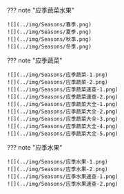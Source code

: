 
??? note "应季蔬菜水果"

    ![](../img/Seasons/春季.png)
    ![](../img/Seasons/夏季.png)
    ![](../img/Seasons/秋季.png)
    ![](../img/Seasons/冬季.png)

??? note "应季蔬菜"

    ![](../img/Seasons/应季蔬菜-1.png)
    ![](../img/Seasons/应季蔬菜-2.png)
    ![](../img/Seasons/应季蔬菜速查-1.png)
    ![](../img/Seasons/应季蔬菜速查-2.png)
    ![](../img/Seasons/应季蔬菜大全-1.png)
    ![](../img/Seasons/应季蔬菜大全-2.png)
    ![](../img/Seasons/应季蔬菜大全-3.png)
    ![](../img/Seasons/应季蔬菜大全-4.png)
    ![](../img/Seasons/应季蔬菜大全-5.png)


??? note "应季水果"

    ![](../img/Seasons/应季水果-1.png)
    ![](../img/Seasons/应季水果-2.png)
    ![](../img/Seasons/应季水果速查-1.png)
    ![](../img/Seasons/应季水果速查-2.png)
